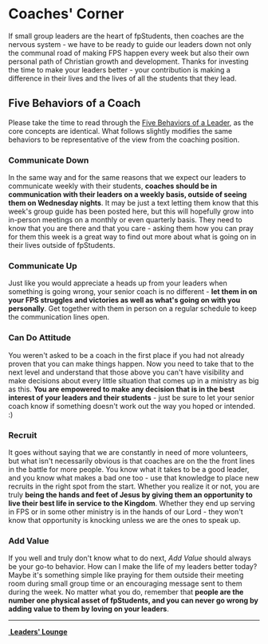 # Coaches' Corner  
If small group leaders are the heart of fpStudents, then coaches are the nervous system - we have to be ready to guide our leaders down not only the communal road of making FPS happen every week but also their own personal path of Christian growth and development. Thanks for investing the time to make your leaders better - your contribution is making a difference in their lives and the lives of all the students that they lead.

## Five Behaviors of a Coach  
Please take the time to read through the [Five Behaviors of a Leader](leaders.md#five-behaviors-of-a-leader), as the core concepts are identical. What follows slightly modifies the same behaviors to be representative of the view from the coaching position.  

### Communicate Down  
In the same way and for the same reasons that we expect our leaders to communicate weekly with their students, **coaches should be in communication with their leaders on a weekly basis, outside of seeing them on Wednesday nights**. It may be just a text letting them know that this week's group guide has been posted here, but this will hopefully grow into in-person meetings on a monthly or even quarterly basis. They need to know that you are there and that you care - asking them how you can pray for them this week is a great way to find out more about what is going on in their lives outside of fpStudents.  

### Communicate Up  
Just like you would appreciate a heads up from your leaders when something is going wrong, your senior coach is no different - **let them in on your FPS struggles and victories as well as what's going on with you personally**. Get together with them in person on a regular schedule to keep the communication lines open.  

### Can Do Attitude  
You weren't asked to be a coach in the first place if you had not already proven that you can make things happen. Now you need to take that to the next level and understand that those above you can't have visibility and make decisions about every little situation that comes up in a ministry as big as this. **You are empowered to make any decision that is in the best interest of your leaders and their students** - just be sure to let your senior coach know if something doesn't work out the way you hoped or intended. :)

### Recruit  
It goes without saying that we are constantly in need of more volunteers, but what isn't necessarily obvious is that coaches are on the the front lines in the battle for more people. You know what it takes to be a good leader, and you know what makes a bad one too - use that knowledge to place new recruits in the right spot from the start. Whether you realize it or not, you are truly **being the hands and feet of Jesus by giving them an opportunity to live their best life in service to the Kingdom**. Whether they end up serving in FPS or in some other ministry is in the hands of our Lord - they won't know that opportunity is knocking unless we are the ones to speak up.  

### Add Value  
If you well and truly don't know what to do next, *Add Value* should always be your go-to behavior. How can I make the life of my leaders better today? Maybe it's something simple like praying for them outside their meeting room during small group time or an encouraging message sent to them during the week. No matter what you do, remember that **people are the number one physical asset of fpStudents, and you can never go wrong by adding value to them by loving on your leaders**.


<!--End of Markdown Content-->

<!--Bottom Page Nav Buttons-->
<hr>
<a class="btn btn-default btn-sm" href="/leaders" role="button"><i class="fa fa-arrow-left"></i>&nbsp;<b>Leaders' Lounge</b></a>
